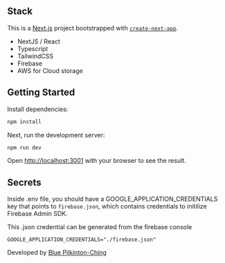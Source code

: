 ## Stack

This is a [Next.js](https://nextjs.org/) project bootstrapped with [`create-next-app`](https://github.com/vercel/next.js/tree/canary/packages/create-next-app).

- NextJS / React
- Typescript
- TailwindCSS
- Firebase
- AWS for Cloud storage

## Getting Started

Install dependencies:

```bash
npm install
```

Next, run the development server:

```bash
npm run dev
```

Open [http://localhost:3001](http://localhost:3001) with your browser to see the result.


## Secrets

Inside .env file, you should have a GOOGLE_APPLICATION_CREDENTIALS key that points to `firebase.json`, which contains credentials to initilize Firebase Admin SDK.

This .json credential can be generated from the firebase console

`GOOGLE_APPLICATION_CREDENTIALS="./firebase.json"`

Developed by [Blue Pilkinton-Ching](https://www.bluepc.me)
